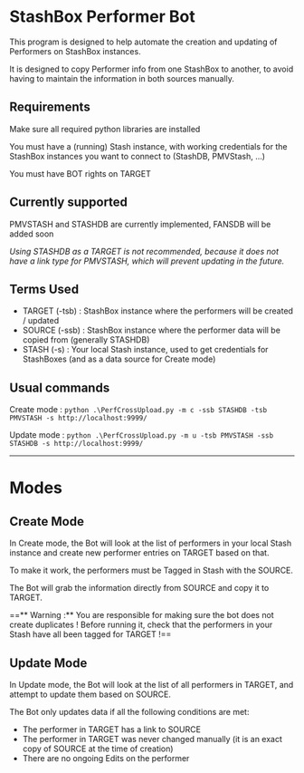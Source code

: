 # StashBox Performer Bot
This program is designed to help automate the creation and updating of Performers on StashBox instances.

It is designed to copy Performer info from one StashBox to another, to avoid having to maintain the information in both sources manually.

## Requirements
Make sure all required python libraries are installed

You must have a (running) Stash instance, with working credentials for the StashBox instances you want to connect to (StashDB, PMVStash, ...)

You must have BOT rights on TARGET

## Currently supported
PMVSTASH and STASHDB are currently implemented, FANSDB will be added soon

*Using STASHDB as a TARGET is not recommended, because it does not have a link type for PMVSTASH, which will prevent updating in the future.*

## Terms Used
- TARGET (-tsb) : StashBox instance where the performers will be created / updated
- SOURCE (-ssb) : StashBox instance where the performer data will be copied from (generally STASHDB)
- STASH (-s) : Your local Stash instance, used to get credentials for StashBoxes (and as a data source for Create mode)

## Usual commands

Create mode : `python .\PerfCrossUpload.py -m c -ssb STASHDB -tsb PMVSTASH -s http://localhost:9999/`

Update mode : `python .\PerfCrossUpload.py -m u -tsb PMVSTASH -ssb STASHDB -s http://localhost:9999/`

---

# Modes
## Create Mode
In Create mode, the Bot will look at the list of performers in your local Stash instance and create new performer entries on TARGET based on that.

To make it work, the performers must be Tagged in Stash with the SOURCE.

The Bot will grab the information directly from SOURCE and copy it to TARGET.

==** Warning :** You are responsible for making sure the bot does not create duplicates ! Before running it, check that the performers in your Stash have all been tagged for TARGET !==

## Update Mode
In Update mode, the Bot will look at the list of all performers in TARGET, and attempt to update them based on SOURCE.

The Bot only updates data if all the following conditions are met:
- The performer in TARGET has a link to SOURCE
- The performer in TARGET was never changed manually (it is an exact copy of SOURCE at the time of creation)
- There are no ongoing Edits on the performer